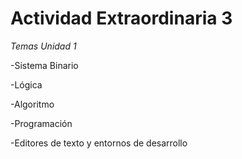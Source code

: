 # Actividad Extraordinaria 3

*Temas Unidad 1*

-Sistema Binario

-Lógica

-Algoritmo

-Programación

-Editores de texto y entornos de desarrollo
